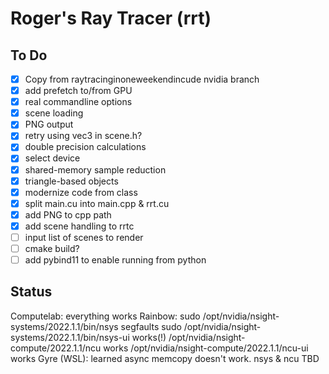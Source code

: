# Roger's Ray Tracer (rrt)

## To Do

- [x] Copy from raytracinginoneweekendincude nvidia branch
- [x] add prefetch to/from GPU
- [x] real commandline options
- [x] scene loading
- [x] PNG output
- [x] retry using vec3 in scene.h?
- [x] double precision calculations
- [x] select device
- [x] shared-memory sample reduction
- [x] triangle-based objects
- [x] modernize code from class
- [x] split main.cu into main.cpp & rrt.cu
- [x] add PNG to cpp path
- [x] add scene handling to rrtc
- [ ] input list of scenes to render
- [ ] cmake build?
- [ ] add pybind11 to enable running from python

## Status

Computelab: everything works
Rainbow:    sudo /opt/nvidia/nsight-systems/2022.1.1/bin/nsys    segfaults
            sudo /opt/nvidia/nsight-systems/2022.1.1/bin/nsys-ui works(!)
            /opt/nvidia/nsight-compute/2022.1.1/ncu              works
            /opt/nvidia/nsight-compute/2022.1.1/ncu-ui           works
Gyre (WSL): learned async memcopy doesn't work. nsys & ncu TBD